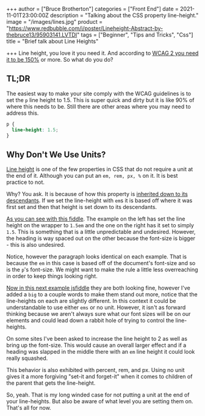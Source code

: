 +++
author = ["Bruce Brotherton"]
categories = ["Front End"]
date = 2021-11-01T23:00:00Z
description = "Talking about the CSS property line-height."
image = "/images/lines.jpg"
product = "https://www.redbubble.com/i/poster/Lineheight-Abstract-by-thebruce13/95903141.LVTDI"
tags = ["Beginner", "Tips and Tricks", "Css"]
title = "Brief talk about Line Heights"

+++
Line height, you love it you need it. And according to [WCAG 2 you need it to be 150%](https://www.w3.org/TR/WCAG20-TECHS/C21.html) or more. So what do you do?

## TL;DR

The easiest way to make your site comply with the WCAG guidelines is to set the `p` line height to 1.5. This is super quick and dirty but it is like 90% of where this needs to be. Still there are other areas where you may need to address this.

```css
p {
  line-height: 1.5;
}
```

## Why Don't We Use Units?

[Line height](https://developer.mozilla.org/en-US/docs/Web/CSS/line-height) is one of the few properties in CSS that do not require a unit at the end of it. Although you can put an `em, rem, px, %` on it. It is best practice to not.

Why? You ask. It is because of how this property is [inherited down to its descendants](https://drafts.csswg.org/css-inline/#line-height). If we set the line-height with `em`s it is based off where it was first set and then that height is set down to its descendants.

[As you can see with this fiddle](https://jsfiddle.net/brucifer906/khtb37xs/). The example on the left has set the line height on the wrapper to `1.5em` and the one on the right has it set to simply `1.5`. This is something that is a little unpredictable and undesired. However, the heading is way spaced out on the other because the font-size is bigger - this is also undesired.

Notice, however the paragraph looks identical on each example. That is because the `em` in this case is based off of the document's font-size and so is the `p`'s font-size. We might want to make the rule a little less overreaching in order to keep things looking right.

[Now in this next example jsfiddle](https://jsfiddle.net/brucifer906/khtb37xs/3/) they are both looking fine, however I've added a `big` to a couple words to make them stand out more, notice that the line-heights on each are slightly different. In this context it could be understandable to use either `ems` or no unit. However, it isn't as forward thinking because we aren't always sure what our font sizes will be on our elements and could lead down a rabbit hole of trying to control the line-heights.

On some sites I've been asked to increase the line height to 2 as well as bring up the font-size. This would cause an overall larger effect and if a heading was slapped in the middle there with an `em` line height it could look really squashed.

This behavior is also exhibited with percent, rem, and px. Using no unit gives it a more forgiving "set-it and forget-it" when it comes to children of the parent that gets the line-height.

So, yeah. That is my long winded case for not putting a unit at the end of your line-heights. But also be aware of what level you are setting them on. That's all for now.